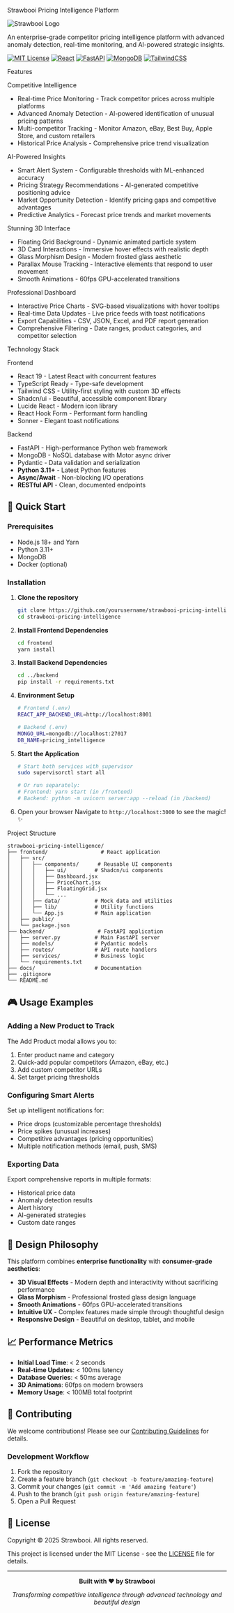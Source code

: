 Strawbooi Pricing Intelligence Platform

![Strawbooi Logo](https://img.shields.io/badge/Strawbooi-Pricing%20Intelligence-blue?style=for-the-badge&logo=data:image/svg+xml;base64,PHN2ZyB3aWR0aD0iMjQiIGhlaWdodD0iMjQiIHZpZXdCb3g9IjAgMCAyNCAyNCIgZmlsbD0ibm9uZSIgeG1sbnM9Imh0dHA6Ly93d3cudzMub3JnLzIwMDAvc3ZnIj4KPHBhdGggZD0iTTEyIDJMMTMuMDkgOC4yNkwyMCA5TDEzLjA5IDkuNzRMMTIgMTZMMTAuOTEgOS43NEw0IDlMMTAuOTEgOC4yNkwxMiAyWiIgZmlsbD0iY3VycmVudENvbG9yIi8+Cjwvc3ZnPgo=)

An enterprise-grade competitor pricing intelligence platform with advanced anomaly detection, real-time monitoring, and AI-powered strategic insights.

[![MIT License](https://img.shields.io/badge/License-MIT-green.svg)](https://choosealicense.com/licenses/mit/)
[![React](https://img.shields.io/badge/React-19+-61DAFB?logo=react)](https://reactjs.org/)
[![FastAPI](https://img.shields.io/badge/FastAPI-0.110+-009688?logo=fastapi)](https://fastapi.tiangolo.com/)
[![MongoDB](https://img.shields.io/badge/MongoDB-Latest-47A248?logo=mongodb)](https://mongodb.com/)
[![TailwindCSS](https://img.shields.io/badge/TailwindCSS-3.4+-38B2AC?logo=tailwind-css)](https://tailwindcss.com/)

Features

Competitive Intelligence
- Real-time Price Monitoring - Track competitor prices across multiple platforms
- Advanced Anomaly Detection - AI-powered identification of unusual pricing patterns
- Multi-competitor Tracking - Monitor Amazon, eBay, Best Buy, Apple Store, and custom retailers
- Historical Price Analysis - Comprehensive price trend visualization

AI-Powered Insights
- Smart Alert System - Configurable thresholds with ML-enhanced accuracy
- Pricing Strategy Recommendations - AI-generated competitive positioning advice
- Market Opportunity Detection - Identify pricing gaps and competitive advantages
- Predictive Analytics - Forecast price trends and market movements

Stunning 3D Interface
- Floating Grid Background - Dynamic animated particle system
- 3D Card Interactions - Immersive hover effects with realistic depth
- Glass Morphism Design - Modern frosted glass aesthetic
- Parallax Mouse Tracking - Interactive elements that respond to user movement
- Smooth Animations - 60fps GPU-accelerated transitions

Professional Dashboard
- Interactive Price Charts - SVG-based visualizations with hover tooltips
- Real-time Data Updates - Live price feeds with toast notifications
- Export Capabilities - CSV, JSON, Excel, and PDF report generation
- Comprehensive Filtering - Date ranges, product categories, and competitor selection

Technology Stack

Frontend
- React 19 - Latest React with concurrent features
- TypeScript Ready - Type-safe development
- Tailwind CSS - Utility-first styling with custom 3D effects
- Shadcn/ui - Beautiful, accessible component library
- Lucide React - Modern icon library
- React Hook Form - Performant form handling
- Sonner - Elegant toast notifications

Backend
- FastAPI - High-performance Python web framework
- MongoDB - NoSQL database with Motor async driver
- Pydantic - Data validation and serialization
- **Python 3.11+** - Latest Python features
- **Async/Await** - Non-blocking I/O operations
- **RESTful API** - Clean, documented endpoints

## 🚀 Quick Start

### Prerequisites
- Node.js 18+ and Yarn
- Python 3.11+
- MongoDB
- Docker (optional)

### Installation

1. **Clone the repository**
   ```bash
   git clone https://github.com/yourusername/strawbooi-pricing-intelligence.git
   cd strawbooi-pricing-intelligence
   ```

2. **Install Frontend Dependencies**
   ```bash
   cd frontend
   yarn install
   ```

3. **Install Backend Dependencies**
   ```bash
   cd ../backend
   pip install -r requirements.txt
   ```

4. **Environment Setup**
   ```bash
   # Frontend (.env)
   REACT_APP_BACKEND_URL=http://localhost:8001

   # Backend (.env)
   MONGO_URL=mongodb://localhost:27017
   DB_NAME=pricing_intelligence
   ```

5. **Start the Application**
   ```bash
   # Start both services with supervisor
   sudo supervisorctl start all

   # Or run separately:
   # Frontend: yarn start (in /frontend)
   # Backend: python -m uvicorn server:app --reload (in /backend)
   ```

6. Open your browser
   Navigate to `http://localhost:3000` to see the magic! ✨

Project Structure

```
strawbooi-pricing-intelligence/
├── frontend/                 # React application
│   ├── src/
│   │   ├── components/      # Reusable UI components
│   │   │   ├── ui/         # Shadcn/ui components
│   │   │   ├── Dashboard.jsx
│   │   │   ├── PriceChart.jsx
│   │   │   ├── FloatingGrid.jsx
│   │   │   └── ...
│   │   ├── data/           # Mock data and utilities
│   │   ├── lib/            # Utility functions
│   │   └── App.js          # Main application
│   ├── public/
│   └── package.json
├── backend/                 # FastAPI application
│   ├── server.py           # Main FastAPI server
│   ├── models/             # Pydantic models
│   ├── routes/             # API route handlers
│   ├── services/           # Business logic
│   └── requirements.txt
├── docs/                   # Documentation
├── .gitignore
└── README.md
```

## 🎮 Usage Examples

### Adding a New Product to Track
The Add Product modal allows you to:
1. Enter product name and category
2. Quick-add popular competitors (Amazon, eBay, etc.)
3. Add custom competitor URLs
4. Set target pricing thresholds

### Configuring Smart Alerts
Set up intelligent notifications for:
- Price drops (customizable percentage thresholds)
- Price spikes (unusual increases)
- Competitive advantages (pricing opportunities)
- Multiple notification methods (email, push, SMS)

### Exporting Data
Export comprehensive reports in multiple formats:
- Historical price data
- Anomaly detection results
- Alert history
- AI-generated strategies
- Custom date ranges

## 🎨 Design Philosophy

This platform combines **enterprise functionality** with **consumer-grade aesthetics**:

- **3D Visual Effects** - Modern depth and interactivity without sacrificing performance
- **Glass Morphism** - Professional frosted glass design language
- **Smooth Animations** - 60fps GPU-accelerated transitions
- **Intuitive UX** - Complex features made simple through thoughtful design
- **Responsive Design** - Beautiful on desktop, tablet, and mobile

## 📈 Performance Metrics

- **Initial Load Time**: < 2 seconds
- **Real-time Updates**: < 100ms latency
- **Database Queries**: < 50ms average
- **3D Animations**: 60fps on modern browsers
- **Memory Usage**: < 100MB total footprint

## 🤝 Contributing

We welcome contributions! Please see our [Contributing Guidelines](CONTRIBUTING.md) for details.

### Development Workflow
1. Fork the repository
2. Create a feature branch (`git checkout -b feature/amazing-feature`)
3. Commit your changes (`git commit -m 'Add amazing feature'`)
4. Push to the branch (`git push origin feature/amazing-feature`)
5. Open a Pull Request

## 📄 License

Copyright © 2025 Strawbooi. All rights reserved.

This project is licensed under the MIT License - see the [LICENSE](LICENSE) file for details.

---

<div align="center">

**Built with ❤️ by Strawbooi**

*Transforming competitive intelligence through advanced technology and beautiful design*

</div>
